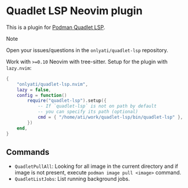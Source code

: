# Quadlet LSP Neovim plugin

This is a plugin for
[Podman Quadlet LSP](https://github.com/onlyati/quadlet-lsp/).

> [!NOTE]
>
> Open your issues/questions in the `onlyati/quadlet-lsp` repository.

Work with `>=0.10` Neovim with tree-sitter. Setup for the plugin with
`lazy.nvim`:

```lua
{
    "onlyati/quadlet-lsp.nvim",
    lazy = false,
    config = function()
        require("quadlet-lsp").setup({
            -- If `quadlet-lsp` is not on path by default
            -- you can specify its path (optional)
            cmd = { "/home/ati/work/quadlet-lsp/bin/quadlet-lsp" },
        })
    end,
}
```

## Commands

- `QuadletPullAll`: Looking for all image in the current directory and if image
  is not present, execute `podman image pull <image>` command.
- `QuadletListJobs`: List running background jobs.
